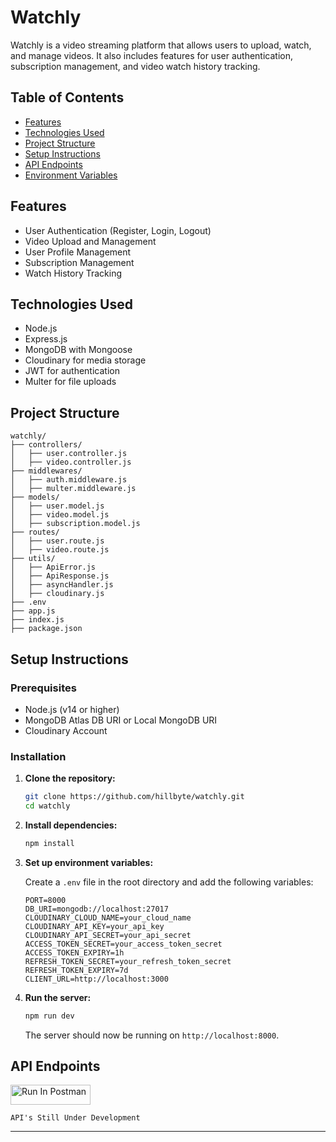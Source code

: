 # Watchly

Watchly is a video streaming platform that allows users to upload, watch, and manage videos. It also includes features for user authentication, subscription management, and video watch history tracking.

## Table of Contents

- [Features](#features)
- [Technologies Used](#technologies-used)
- [Project Structure](#project-structure)
- [Setup Instructions](#setup-instructions)
- [API Endpoints](#api-endpoints)
- [Environment Variables](#environment-variables)

## Features

- User Authentication (Register, Login, Logout)
- Video Upload and Management
- User Profile Management
- Subscription Management
- Watch History Tracking

## Technologies Used

- Node.js
- Express.js
- MongoDB with Mongoose
- Cloudinary for media storage
- JWT for authentication
- Multer for file uploads

## Project Structure

```
watchly/
├── controllers/
│   ├── user.controller.js
│   ├── video.controller.js
├── middlewares/
│   ├── auth.middleware.js
│   ├── multer.middleware.js
├── models/
│   ├── user.model.js
│   ├── video.model.js
│   ├── subscription.model.js
├── routes/
│   ├── user.route.js
│   ├── video.route.js
├── utils/
│   ├── ApiError.js
│   ├── ApiResponse.js
│   ├── asyncHandler.js
│   ├── cloudinary.js
├── .env
├── app.js
├── index.js
├── package.json
```

## Setup Instructions

### Prerequisites

- Node.js (v14 or higher)
- MongoDB Atlas DB URI or Local MongoDB URI
- Cloudinary Account

### Installation

1. **Clone the repository:**

   ```bash
   git clone https://github.com/hillbyte/watchly.git
   cd watchly
   ```

2. **Install dependencies:**

   ```bash
   npm install
   ```

3. **Set up environment variables:**

   Create a `.env` file in the root directory and add the following variables:

   ```env
   PORT=8000
   DB_URI=mongodb://localhost:27017
   CLOUDINARY_CLOUD_NAME=your_cloud_name
   CLOUDINARY_API_KEY=your_api_key
   CLOUDINARY_API_SECRET=your_api_secret
   ACCESS_TOKEN_SECRET=your_access_token_secret
   ACCESS_TOKEN_EXPIRY=1h
   REFRESH_TOKEN_SECRET=your_refresh_token_secret
   REFRESH_TOKEN_EXPIRY=7d
   CLIENT_URL=http://localhost:3000
   ```

4. **Run the server:**

   ```bash
   npm run dev
   ```

   The server should now be running on `http://localhost:8000`.

## API Endpoints

[<img src="https://run.pstmn.io/button.svg" alt="Run In Postman" style="width: 128px; height: 32px;">](https://app.getpostman.com/run-collection/11511734-94802280-bd54-4442-8ad8-e152f11b0862?action=collection%2Ffork&source=rip_markdown&collection-url=entityId%3D11511734-94802280-bd54-4442-8ad8-e152f11b0862%26entityType%3Dcollection%26workspaceId%3D46f6d0c5-1458-407d-be2b-708a3de357af)

`API's Still Under Development`

---
